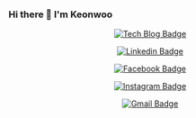### Hi there 👋 I'm Keonwoo

<!--
**lkeonwoo94/lkeonwoo94** is a ✨ _special_ ✨ repository because its `README.md` (this file) appears on your GitHub profile.

Here are some ideas to get you started:

- 🔭 I’m currently working on ...
- 🌱 I’m currently learning ...
- 👯 I’m looking to collaborate on ...
- 🤔 I’m looking for help with ...
- 💬 Ask me about ...
- 📫 How to reach me: ...
- 😄 Pronouns: ...
- ⚡ Fun fact: ...
-->


<div align=center>

[![Tech Blog Badge](http://img.shields.io/badge/-Tech%20blog-black?style=flat-square&logo=github&link=https://kw94.tistory.com/)](https:///kw94.tistory.com/) 

[![Linkedin Badge](https://img.shields.io/badge/-LinkedIn-blue?style=flat-square&logo=Linkedin&logoColor=white&link=https://www.linkedin.com/in/keonwoo-lee-8b1a4279/)](https://www.linkedin.com/in/keonwoo-lee-8b1a4279/) 

[![Facebook Badge](https://img.shields.io/badge/-Facebook-1877f2?style=flat-square&logo=facebook&logoColor=white&link=https://www.facebook.com/lkeonwoo)](https://www.facebook.com/lkeonwoo) 

[![Instagram Badge](https://img.shields.io/badge/-Instagram-dd2a7b?style=flat-square&logo=instagram&logoColor=white&link=https://www.instagram.com/lkeonw0o/)](https://www.instagram.com/lkeonw0o/) 

[![Gmail Badge](https://img.shields.io/badge/-Gmail-d14836?style=flat-square&logo=Gmail&logoColor=white&link=mailto:lkeonw0o@naver.com)](mailto:lkeonw0o@naver.com)
</div>
